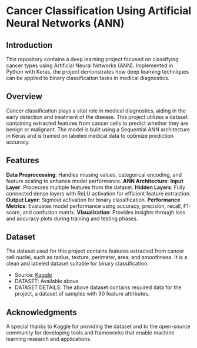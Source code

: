 # Cancer Classification Using Artificial Neural Networks (ANN)

## Introduction
This repository contains a deep learning project focused on classifying cancer types using Artificial Neural Networks (ANN). Implemented in Python with Keras, the project demonstrates how deep learning techniques can be applied to binary classification tasks in medical diagnostics.

## Overview
Cancer classification plays a vital role in medical diagnostics, aiding in the early detection and treatment of the disease. This project utilizes a dataset containing extracted features from cancer cells to predict whether they are benign or malignant. The model is built using a Sequential ANN architecture in Keras and is trained on labeled medical data to optimize prediction accuracy.

## Features
**Data Preprocessing**: Handles missing values, categorical encoding, and feature scaling to enhance model performance.
**ANN Architecture**:
  **Input Layer**: Processes multiple features from the dataset.
  **Hidden Layers**: Fully connected dense layers with ReLU activation for efficient feature extraction.
  **Output Layer**: Sigmoid activation for binary classification.
**Performance Metrics**: Evaluates model performance using accuracy, precision, recall, F1-score, and confusion matrix.
**Visualization**: Provides insights through loss and accuracy plots during training and testing phases.

## Dataset
The dataset used for this project contains features extracted from cancer cell nuclei, such as radius, texture, perimeter, area, and smoothness. It is a clean and labeled dataset suitable for binary classification.
* Source: [Kaggle](https://www.kaggle.com/)
* DATASET: Available above
* DATASET DETAILS: The above dataset contains required data for the project, a dataset of samples with 30 feature attributes.
## Acknowledgments
A special thanks to Kaggle for providing the dataset and to the open-source community for developing tools and frameworks that enable machine learning research and applications.
